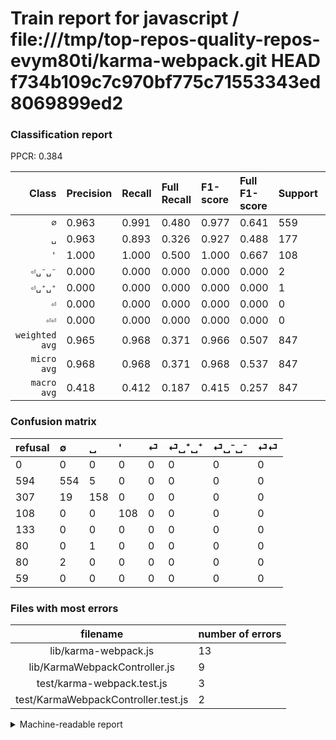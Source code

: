 # Train report for javascript / file:///tmp/top-repos-quality-repos-evym80ti/karma-webpack.git HEAD f734b109c7c970bf775c71553343ed8069899ed2

### Classification report

PPCR: 0.384

| Class | Precision | Recall | Full Recall | F1-score | Full F1-score | Support | Full Support | PPCR |
|------:|:----------|:-------|:------------|:---------|:---------|:--------|:-------------|:-----|
| `∅` | 0.963| 0.991| 0.480| 0.977| 0.641| 559| 1153| 0.485 |
| `␣` | 0.963| 0.893| 0.326| 0.927| 0.488| 177| 484| 0.366 |
| `'` | 1.000| 1.000| 0.500| 1.000| 0.667| 108| 216| 0.500 |
| `⏎␣⁻␣⁻` | 0.000| 0.000| 0.000| 0.000| 0.000| 2| 82| 0.024 |
| `⏎␣⁺␣⁺` | 0.000| 0.000| 0.000| 0.000| 0.000| 1| 81| 0.012 |
| `⏎` | 0.000| 0.000| 0.000| 0.000| 0.000| 0| 133| 0.000 |
| `⏎⏎` | 0.000| 0.000| 0.000| 0.000| 0.000| 0| 59| 0.000 |
| `weighted avg` | 0.965| 0.968| 0.371| 0.966| 0.507| 847| 2208| 0.384 |
| `micro avg` | 0.968| 0.968| 0.371| 0.968| 0.537| 847| 2208| 0.384 |
| `macro avg` | 0.418| 0.412| 0.187| 0.415| 0.257| 847| 2208| 0.384 |

### Confusion matrix

|refusal|  ∅| ␣| '| ⏎| ⏎␣⁺␣⁺| ⏎␣⁻␣⁻| ⏎⏎| 
|:---|:---|:---|:---|:---|:---|:---|:---|
|0 |0 |0 |0 |0 |0 |0 |0 |
|594 |554 |5 |0 |0 |0 |0 |0 |
|307 |19 |158 |0 |0 |0 |0 |0 |
|108 |0 |0 |108 |0 |0 |0 |0 |
|133 |0 |0 |0 |0 |0 |0 |0 |
|80 |0 |1 |0 |0 |0 |0 |0 |
|80 |2 |0 |0 |0 |0 |0 |0 |
|59 |0 |0 |0 |0 |0 |0 |0 |

### Files with most errors

| filename | number of errors|
|:----:|:-----|
| lib/karma-webpack.js | 13 |
| lib/KarmaWebpackController.js | 9 |
| test/karma-webpack.test.js | 3 |
| test/KarmaWebpackController.test.js | 2 |

<details>
    <summary>Machine-readable report</summary>
```json
{
  "cl_report": {"\u0027": {"f1-score": 1.0, "precision": 1.0, "recall": 1.0, "support": 108}, "macro avg": {"f1-score": 0.4148226467734916, "precision": 0.4181275564308438, "recall": 0.41195868905762484, "support": 847}, "micro avg": {"f1-score": 0.9681227863046045, "precision": 0.9681227863046045, "recall": 0.9681227863046045, "support": 847}, "weighted avg": {"f1-score": 0.9660057637866729, "precision": 0.9647092539197041, "recall": 0.9681227863046045, "support": 847}, "\u2205": {"f1-score": 0.9770723104056437, "precision": 0.9634782608695652, "recall": 0.9910554561717353, "support": 559}, "\u23ce": {"f1-score": 0.0, "precision": 0.0, "recall": 0.0, "support": 0}, "\u23ce\u23ce": {"f1-score": 0.0, "precision": 0.0, "recall": 0.0, "support": 0}, "\u23ce\u2423\u207a\u2423\u207a": {"f1-score": 0.0, "precision": 0.0, "recall": 0.0, "support": 1}, "\u23ce\u2423\u207b\u2423\u207b": {"f1-score": 0.0, "precision": 0.0, "recall": 0.0, "support": 2}, "\u2423": {"f1-score": 0.9266862170087976, "precision": 0.9634146341463414, "recall": 0.8926553672316384, "support": 177}},
  "cl_report_full": {"\u0027": {"f1-score": 0.6666666666666666, "precision": 1.0, "recall": 0.5, "support": 216}, "macro avg": {"f1-score": 0.2565035273368607, "precision": 0.4181275564308438, "recall": 0.18670456721391043, "support": 2208}, "micro avg": {"f1-score": 0.5368248772504092, "precision": 0.9681227863046045, "recall": 0.3713768115942029, "support": 2208}, "weighted avg": {"f1-score": 0.5069440949856862, "precision": 0.8121300351944918, "recall": 0.3713768115942029, "support": 2208}, "\u2205": {"f1-score": 0.6412037037037037, "precision": 0.9634782608695652, "recall": 0.48048568950563747, "support": 1153}, "\u23ce": {"f1-score": 0.0, "precision": 0.0, "recall": 0.0, "support": 133}, "\u23ce\u23ce": {"f1-score": 0.0, "precision": 0.0, "recall": 0.0, "support": 59}, "\u23ce\u2423\u207a\u2423\u207a": {"f1-score": 0.0, "precision": 0.0, "recall": 0.0, "support": 81}, "\u23ce\u2423\u207b\u2423\u207b": {"f1-score": 0.0, "precision": 0.0, "recall": 0.0, "support": 82}, "\u2423": {"f1-score": 0.48765432098765443, "precision": 0.9634146341463414, "recall": 0.32644628099173556, "support": 484}},
  "ppcr": 0.3836050724637681
}
```
</details>

